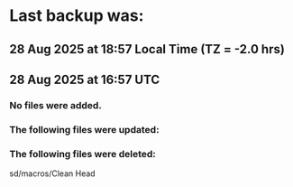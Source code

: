 # Last backup was:
## 28 Aug 2025 at 18:57 Local Time (TZ = -2.0 hrs)  
## 28 Aug 2025 at 16:57 UTC 

### No files were added.

### The following files were updated:

### The following files were deleted:
sd/macros/Clean Head<br>